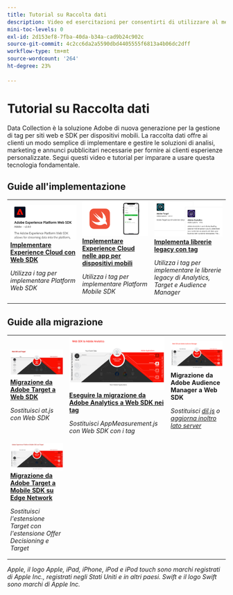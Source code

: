 ```yaml
---
title: Tutorial su Raccolta dati
description: Video ed esercitazioni per consentirti di utilizzare al meglio Data Collection
mini-toc-levels: 0
exl-id: 2d153ef8-7fba-40da-b34a-cad9b24c902c
source-git-commit: 4c2cc6da2a5590dbd4405555f6813a4b06dc2dff
workflow-type: tm+mt
source-wordcount: '264'
ht-degree: 23%

---
```


# Tutorial su Raccolta dati

Data Collection è la soluzione Adobe di nuova generazione per la gestione di tag per siti web e SDK per dispositivi mobili. La raccolta dati offre ai clienti un modo semplice di implementare e gestire le soluzioni di analisi, marketing e annunci pubblicitari necessarie per fornire ai clienti esperienze personalizzate. Segui questi video e tutorial per imparare a usare questa tecnologia fondamentale.

<div id="recs-overview-body-1"></div>
<div id="recs-overview-body-2"></div>
<div id="recs-overview-body-3"></div>
<div id="recs-overview-body-4"></div>
<div id="recs-overview-body-5"></div>
<div id="recs-overview-body-6"></div>

<div id="staff-picks-section">

## Guide all&#39;implementazione

<table>
<tr>
  <td>
    <a href="https://experienceleague.adobe.com/it/docs/platform-learn/implement-web-sdk/overview" target="_blank">
      <img alt="Implementare Adobe Experience Cloud con Web SDK" src="assets/thumb_websdk.png" />
    </a>
    <div>
      <a href="https://experienceleague.adobe.com/it/docs/platform-learn/implement-web-sdk/overview" target="_blank">
    <strong>Implementare Experience Cloud con Web SDK</strong>
    </a>
    </div>
    <p>
    <em>Utilizza i tag per implementare Platform Web SDK</em>
    <p>
  </td>
  <td>
    <a href="https://experienceleague.adobe.com/en/docs/platform-learn/implement-mobile-sdk/overview" target="_blank">
      <img alt="Implementazione nelle app per dispositivi mobili" src="assets/thumb_swift.png" />
    </a>
    <div>
      <a href="https://experienceleague.adobe.com/en/docs/platform-learn/implement-mobile-sdk/overview" target="_blank">
    <strong>Implementare Experience Cloud nelle app per dispositivi mobili</strong>
    </a>
    </div>
    <p>
    <em>Utilizza i tag per implementare Platform Mobile SDK</em>
    <p>
  </td>
  <td>
    <a href="https://experienceleague.adobe.com/en/docs/platform-learn/migrate-target-to-websdk/introduction" target="_blank">
      <img alt="Migrazione da Target a Web SDK" src="assets/thumb_legacy.png" />
    </a>
    <div>
      <a href="https://experienceleague.adobe.com/en/docs/platform-learn/migrate-target-to-websdk/introduction" target="_blank">
    <strong>Implementa librerie legacy con tag</strong>
    </a>
    </div>
    <p>
    <em>Utilizza i tag per implementare le librerie legacy di Analytics, Target e Audience Manager</em>
    <p>
  </td>
</tr>
</table>

## Guide alla migrazione

<table>
<tr>
  <td>
    <a href="https://experienceleague.adobe.com/en/docs/platform-learn/migrate-target-to-websdk/introduction" target="_blank">
      <img alt="Migrazione da Target a Web SDK" src="assets/thumb_targetWebSdk.jpg" />
    </a>
    <div>
      <a href="https://experienceleague.adobe.com/en/docs/platform-learn/migrate-target-to-websdk/introduction" target="_blank">
    <strong>Migrazione da Adobe Target a Web SDK</strong>
    </a>
    </div>
    <p>
    <em>Sostituisci at.js con Web SDK</em>
    <p>
  </td>
  <td>
    <a href="https://experienceleague.adobe.com/it/docs/platform-learn/migrate-analytics-to-websdk/migration-to-websdk-overview" target="_blank">
      <img alt="Implementare Adobe Experience Cloud con Web SDK" src="assets/thumb_analyticsWebSdk.png" />
    </a>
    <div>
      <a href="https://experienceleague.adobe.com/it/docs/platform-learn/migrate-analytics-to-websdk/migration-to-websdk-overview" target="_blank">
    <strong>Eseguire la migrazione da Adobe Analytics a Web SDK nei tag</strong>
    </a>
    </div>
    <p>
    <em>Sostituisci AppMeasurement.js con Web SDK con i tag</em>
    <p>
  </td>
  <td>
      <img alt="Migrazione da Target a Web SDK" src="assets/thumb_aamWebSdk.png" />
    </a>
    <div>
      <strong>Migrazione da Adobe Audience Manager a Web SDK</strong>
    </div>
    <p>
    <em>Sostituisci <a href="https://experienceleague.adobe.com/it/docs/audience-manager/user-guide/migrate-to-web-sdk/dil-extension-to-web-sdk" target="_blank">dil.js</a> o <a href="https://experienceleague.adobe.com/it/docs/audience-manager/user-guide/migrate-to-web-sdk/appmeasurement-to-web-sdk" target="_blank">aggiorna inoltro lato server</a></em>
    <p>
  </td>
</tr>
<tr>
  <td>
    <a href="https://experienceleague.adobe.com/it/docs/platform-learn/migrate-target-to-mobile-sdk-decisioning/overview" target="_blank">
      <img alt="Migrazione da Target a Mobile SDK su Edge Network" src="assets/thumb_targetMobileSdk.jpg" />
    </a>
    <div>
      <a href="https://experienceleague.adobe.com/it/docs/platform-learn/migrate-target-to-mobile-sdk-decisioning/overview" target="_blank">
    <strong>Migrazione da Adobe Target a Mobile SDK su Edge Network</strong>
    </a>
    </div>
    <p>
    <em>Sostituisci l'estensione Target con l'estensione Offer Decisioning e Target</em>
    <p>
  </td>
  <td>
  </td>
  <td>
  </td>
  </tr>
</table>

</div>

*Apple, il logo Apple, iPad, iPhone, iPod e iPod touch sono marchi registrati di Apple Inc., registrati negli Stati Uniti e in altri paesi. Swift e il logo Swift sono marchi di Apple Inc.*
